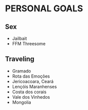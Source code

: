 # PERSONAL GOALS

## Sex
* Jailbait
* FFM Threesome

## Traveling
* Gramado
* Rota das Emoções
* Jericoacoara, Ceará
* Lençóis Maranhenses
* Costa dos corais
* Vale dos Vinhedos
* Mongolia
